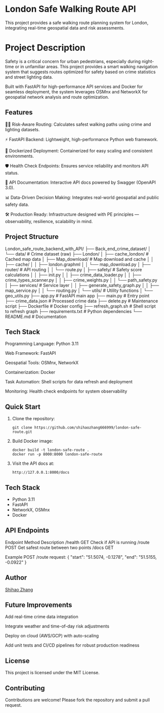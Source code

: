 # London Safe Walking Route API

This project provides a safe walking route planning system for London, integrating real-time geospatial data and risk assessments.

# Project Description

Safety is a critical concern for urban pedestrians, especially during night-time or in unfamiliar areas. This project provides a smart walking navigation system that suggests routes optimized for safety based on crime statistics and street lighting data.

Built with FastAPI for high-performance API services and Docker for seamless deployment, the system leverages OSMnx and NetworkX for geospatial network analysis and route optimization.

## Features
🚶‍♂️ Risk-Aware Routing: Calculates safest walking paths using crime and lighting datasets.

⚡ FastAPI Backend: Lightweight, high-performance Python web framework.

🐳 Dockerized Deployment: Containerized for easy scaling and consistent environments.

🛡️ Health Check Endpoints: Ensures service reliability and monitors API status.

📑 API Documentation: Interactive API docs powered by Swagger (OpenAPI 3.0).

📊 Data-Driven Decision Making: Integrates real-world geospatial and public safety data.

🛠️ Production Ready: Infrastructure designed with PE principles — observability, resilience, scalability in mind.

## Project Structure
London_safe_route_backend_with_API/
├── Back_end_crime_dataset/
│ └── data/ # Crime dataset (raw)
├── London/
│ ├── cache_london/ # Cached map data
│ ├── Map_download/ # Map download and cache
│ │ ├── cache/
│ │ ├── london.graphml
│ │ └── map_download.py
│ ├── router/ # API routing
│ │ └── route.py
│ ├── safety/ # Safety score calculations
│ │ ├── init.py
│ │ ├── crime_data_loader.py
│ │ ├── crime_types_scanner.py
│ │ ├── crime_weights.py
│ │ └── path_safety.py
│ ├── services/ # Service layer
│ │ ├── generate_safety_graph.py
│ │ ├── map_service.py
│ │ └── routing.py
│ └── utils/ # Utility functions
│ └── geo_utils.py
├── app.py # FastAPI main app
├── main.py # Entry point
├── crime_data.json # Processed crime data
├── delete.py # Maintenance script
├── Dockerfile # Docker config
├── refresh_graph.sh # Shell script to refresh graph
├── requirements.txt # Python dependencies
└── README.md # Documentation

## Tech Stack
Programming Language: Python 3.11

Web Framework: FastAPI

Geospatial Tools: OSMnx, NetworkX

Containerization: Docker

Task Automation: Shell scripts for data refresh and deployment

Monitoring: Health check endpoints for system observability

## Quick Start

1. Clone the repository:
    ```
    git clone https://github.com/shihaozhang666999/london-safe-route.git
    ```
2. Build Docker image:
    ```
    docker build -t london-safe-route .
    docker run -p 8000:8000 london-safe-route
    ```

3. Visit the API docs at:
    ```
    http://127.0.0.1:8000/docs
    ```

## Tech Stack
- Python 3.11
- FastAPI
- NetworkX, OSMnx
- Docker

## API Endpoints
Endpoint	Method	Description
/health	GET	Check if API is running
/route	POST	Get safest route between two points
/docs	GET	

Example POST /route request:
{
  "start": "51.5074, -0.1278",
  "end": "51.5155, -0.0922"
}

## Author
[Shihao Zhang](https://github.com/shihaozhang666999)

## Future Improvements
Add real-time crime data integration

Integrate weather and time-of-day risk adjustments

Deploy on cloud (AWS/GCP) with auto-scaling

Add unit tests and CI/CD pipelines for robust production readiness

## License
This project is licensed under the MIT License.

## Contributing
Contributions are welcome! Please fork the repository and submit a pull request.
